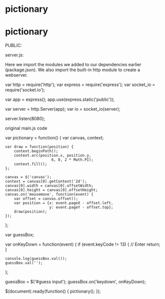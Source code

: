 # pictionary
# pictionary



PUBLIC:


server.js:

Here we import the modules we added to our dependencies earlier (package.json).
We also import the built-in http module to create a webserver.


var http = require('http');
var express = require('express');
var socket_io = require('socket.io');

var app = express();
app.use(express.static('public'));

var server = http.Server(app);
var io = socket_io(server);

server.listen(8080);


original main.js code

var pictionary = function() {
    var canvas, context;

    var draw = function(position) {
        context.beginPath();
        context.arc(position.x, position.y,
                         6, 0, 2 * Math.PI);
        context.fill();
    };

    canvas = $('canvas');
    context = canvas[0].getContext('2d');
    canvas[0].width = canvas[0].offsetWidth;
    canvas[0].height = canvas[0].offsetHeight;
    canvas.on('mousemove', function(event) {
        var offset = canvas.offset();
        var position = {x: event.pageX - offset.left,
                        y: event.pageY - offset.top};
        draw(position);
    });
};

var guessBox;

var onKeyDown = function(event) {
    if (event.keyCode != 13) { // Enter
        return;
    }

    console.log(guessBox.val());
    guessBox.val('');
};

guessBox = $('#guess input');
guessBox.on('keydown', onKeyDown);

$(document).ready(function() {
    pictionary();
});